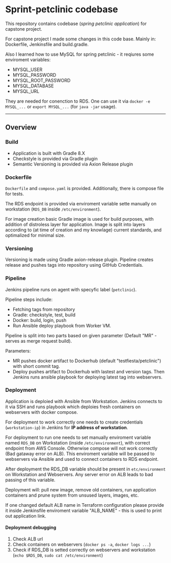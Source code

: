 # Sprint-petclinic codebase

This repository contains codebase (*spring petclinic application*) for capstone project.

For capstone project I made some changes in this code base. Mainly in: Dockerfile, Jenkinsfile and build.gradle.

Also I learned how to use MySQL for spring petclinic - it reqiures some enviroment variables:

* MYSQL_USER
* MYSQL_PASSWORD
* MYSQL_ROOT_PASSWORD
* MYSQL_DATABASE
* MYSQL_URL

They are needed for conenction to RDS. One can use it via `docker -e MYSQL_...` or `export MYSQL_...` (for `java -jar` usage).

<hr>

## Overview

### Build

* Application is built with Gradle 8.X
* Checkstyle is provided via Gradle plugin
* Semantic Versioning is provided via Axion Release plugin

### Dockerfile

`Dockerfile` and `compose.yaml` is provided. Additionally, there is compose file for tests.

The RDS endpoint is provided via enviroment variable sette manually on workstation (`RDS_DB` inside `/etc/environment`).

For image creation basic Gradle image is used for build purposes, with addition of distroless layer for application. Image is split into layers according to (at time of creation and my knowlage) current standards, and optimalized for minimal size.

### Versioning

Versioning is made using Gradle axion-release plugin. Pipeline creates release and pushes tags into repository using GitHub Credentials.

### Pipeline

Jenkins pipeline runs on agent with specyfic label (`petclinic`).

Pipeline steps include:

* Fetching tags from repository
* Gradle: checkstyle, test, build
* Docker: build, login, push
* Run Ansible deploy playbook from Worker VM.

Pipeline is split into two parts based on given parameter (Default "MR" - serves as merge request build).

Parameters:

* MR pushes docker artifact to Dockerhub (default "testfiesta/petclinic") with short commit tag.
* Deploy pushes artifact to Dockerhub with lastest and version tags. Then Jenkins runs ansible playbook for deploying latest tag into webservers.

### Deployment

Application is deploied with Ansible from Workstation. Jenkins connects to it via SSH and runs playbook which deploies fresh containers on webservers with docker compose.

For deployment to work correctly one needs to create credentials (`workstation-ip`) in Jenkins for **IP address of workstation**.

For deployment to run one needs to set manually enviroment variable named `RDS_DB` on Workstation (inside `/etc/environment`), with correct endpoint from AWS Console. Otherwise compose will not work correctly (Bad gataway error on ALB). This enviroment variable will be passed to webservers via Ansible and used to connect containers to RDS endpoint.

After deployment the RDS_DB variable should be present in `etc/environment` on Workstation and Webservers. Any server error on ALB leads to bad passing of this variable.

Deployment will: pull new image, remove old containers, run application containers and prune system from unsused layers, images, etc.

If one changed default ALB name in Terraform configuration please provide it inside Jenkinsfile enviroment variable "ALB_NAME" - this is used to print out application link.

#### Deployment debugging

1. Check ALB url
2. Check containers on webservers (`docker ps -a`, `docker logs ...`)
3. Check if RDS_DB is setted correctly on webservers and workstation (`echo $RDS_DB`, `sudo cat /etc/environment`)
